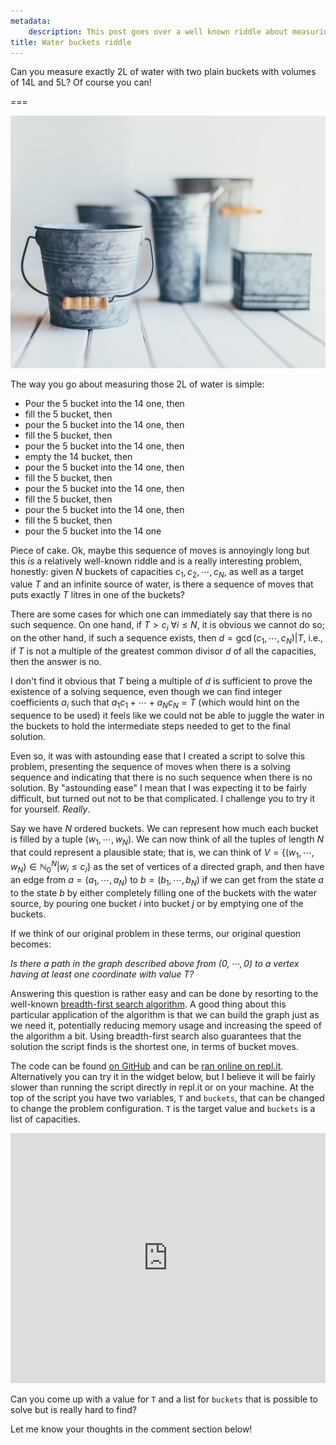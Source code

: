 ```yaml
---
metadata:
    description: This post goes over a well known riddle about measuring quantities.
title: Water buckets riddle
---
```


Can you measure exactly $2$L of water with two plain buckets with volumes of $14$L and $5$L? Of course you can!

===

![some gray tin (?) buckets](buckets.jpg "Photo by Carolyn V on Unsplash")

The way you go about measuring those $2$L of water is simple:

 - Pour the $5$ bucket into the $14$ one, then
 - fill the $5$ bucket, then
 - pour the $5$ bucket into the $14$ one, then
 - fill the $5$ bucket, then
 - pour the $5$ bucket into the $14$ one, then
 - empty the $14$ bucket, then
 - pour the $5$ bucket into the $14$ one, then
 - fill the $5$ bucket, then
 - pour the $5$ bucket into the $14$ one, then
 - fill the $5$ bucket, then
 - pour the $5$ bucket into the $14$ one, then
 - fill the $5$ bucket, then
 - pour the $5$ bucket into the $14$ one

Piece of cake. Ok, maybe this sequence of moves is annoyingly long but this _is_ a relatively well-known riddle and is a really interesting problem, honestly: given $N$ buckets of capacities $c_1, c_2, \cdots, c_N$, as well as a target value $T$ and an infinite source of water, is there a sequence of moves that puts exactly $T$ litres in one of the buckets?

There are some cases for which one can immediately say that there is no such sequence. On one hand, if $T > c_i\ \forall i\leq N$, it is obvious we cannot do so; on the other hand, if such a sequence exists, then $d = \gcd{(c_1,\cdots, c_N)} | T$, i.e., if $T$ is not a multiple of the greatest common divisor $d$ of all the capacities, then the answer is no.

I don't find it obvious that $T$ being a multiple of $d$ is sufficient to prove the existence of a solving sequence, even though we can find integer coefficients $a_i$ such that $a_1c_1 + \cdots + a_Nc_N = T$ (which would hint on the sequence to be used) it feels like we could not be able to juggle the water in the buckets to hold the intermediate steps needed to get to the final solution.

Even so, it was with astounding ease that I created a script to solve this problem, presenting the sequence of moves when there is a solving sequence and indicating that there is no such sequence when there is no solution. By "astounding ease" I mean that I was expecting it to be fairly difficult, but turned out not to be that complicated. I challenge you to try it for yourself. _Really_.

Say we have $N$ ordered buckets. We can represent how much each bucket is filled by a tuple $(w_1, \cdots, w_N)$. We can now think of all the tuples of length $N$ that could represent a plausible state; that is, we can think of $V = \{(w_1,\cdots, w_N) \in \mathbb{N}_0^N | w_i \leq c_i \}$ as the set of vertices of a directed graph, and then have an edge from $a = (a_1, \cdots, a_N)$ to $b = (b_1, \cdots, b_N)$ if we can get from the state $a$ to the state $b$ by either completely filling one of the buckets with the water source, by pouring one bucket $i$ into bucket $j$ or by emptying one of the buckets.

If we think of our original problem in these terms, our original question becomes:

_Is there a path in the graph described above from $(0, \cdots, 0)$ to a vertex having at least one coordinate with value $T$?_

Answering this question is rather easy and can be done by resorting to the well-known [breadth-first search algorithm](https://en.wikipedia.org/wiki/Breadth-first_search). A good thing about this particular application of the algorithm is that we can build the graph just as we need it, potentially reducing memory usage and increasing the speed of the algorithm a bit. Using breadth-first search also guarantees that the solution the script finds is the shortest one, in terms of bucket moves.

The code can be found [on GitHub](https://github.com/RojerGS/projects/blob/master/misc/bucketSolver.py) and can be [ran online on repl.it](https://repl.it/@RojerGS/PoisedRepentantIndianjackal). Alternatively you can try it in the widget below, but I believe it will be fairly slower than running the script directly in repl.it or on your machine. At the top of the script you have two variables, `T` and `buckets`, that can be changed to change the problem configuration. `T` is the target value and `buckets` is a list of capacities.

<iframe allowfullscreen="true" allowtransparency="true" frameborder="no" height="400px" sandbox="allow-forms allow-pointer-lock allow-popups allow-same-origin allow-scripts allow-modals" scrolling="no" src="https://repl.it/@RojerGS/WaterBuckets?lite=true" width="100%"></iframe>

Can you come up with a value for `T` and a list for `buckets` that is possible to solve but is really hard to find?

Let me know your thoughts in the comment section below!

